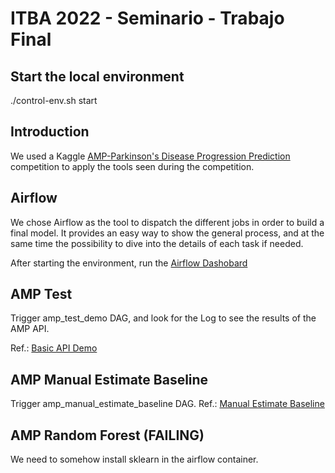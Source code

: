 # ITBA 2022 - Seminario - Trabajo Final
## Start the local environment
./control-env.sh start

## Introduction
We used a Kaggle [AMP-Parkinson's Disease Progression Prediction](https://www.kaggle.com/competitions/amp-parkinsons-disease-progression-prediction/overview) competition to apply the tools seen during the competition.

## Airflow
We chose Airflow as the tool to dispatch the different jobs in order to build a final model. It provides an easy way to show the general process, and at the same time the possibility to dive into the details of each task if needed.

After starting the environment, run the [Airflow Dashobard](http://localhost:9090)

## AMP Test
Trigger amp_test_demo DAG, and look for the Log to see the results of the AMP API.

Ref.: [Basic API Demo](https://www.kaggle.com/code/sohier/basic-api-demo)

## AMP Manual Estimate Baseline
Trigger amp_manual_estimate_baseline DAG. Ref.: [Manual Estimate Baseline](https://www.kaggle.com/code/danielpeshkov/manual-estimate-baseline)

## AMP Random Forest (FAILING)
We need to somehow install sklearn in the airflow container.
